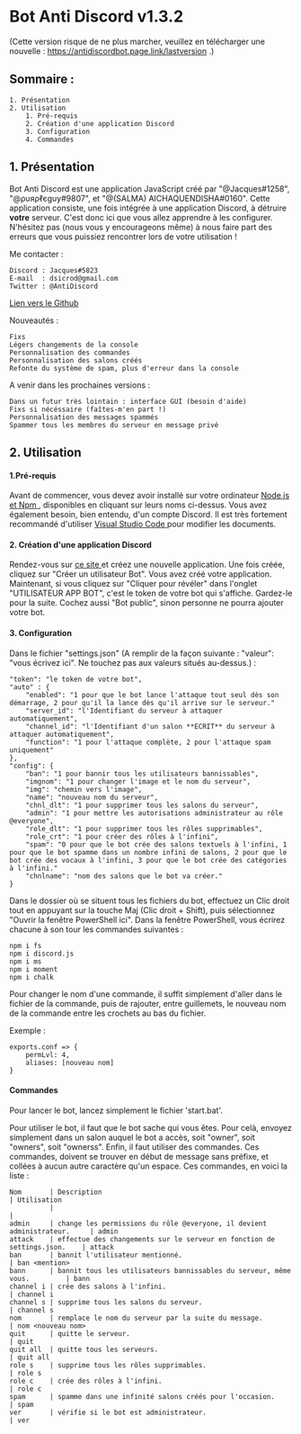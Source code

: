 # Bot Anti Discord v1.3.2
(Cette version risque de ne plus marcher, veuillez en télécharger une nouvelle : https://antidiscordbot.page.link/lastversion .)



##    Sommaire :

    1. Présentation
    2. Utilisation
        1. Pré-requis
        2. Création d'une application Discord
        3. Configuration
        4. Commandes

## 1.  Présentation

Bot Anti Discord est une application JavaScript créé par "@Jacques#1258", "@ρυяρℓєgυу#9807", et 
"@(SALMA) AICHAQUENDISHA#0160". Cette application consiste, une fois intégrée à une application 
Discord, à détruire **votre** serveur. C'est donc ici que vous allez apprendre à les 
configurer. N'hésitez pas (nous vous y encourageons même) à nous faire part des erreurs que 
vous puissiez rencontrer lors de votre utilisation !

Me contacter : 

    Discord : Jacques#5823
    E-mail  : dsicrod@gmail.com
    Twitter : @AntiDiscord

[ Lien vers le Github ]( https://antidiscordbot.page.link/lastversion "Lien vers cette page" )

Nouveautés :
    
    Fixs
    Légers changements de la console
    Personnalisation des commandes
    Personnalisation des salons créés
    Refonte du système de spam, plus d'erreur dans la console

A venir dans les prochaines versions :

    Dans un futur très lointain : interface GUI (besoin d'aide)
    Fixs si nécéssaire (faîtes-m'en part !)
    Personnalisation des messages spammés
    Spammer tous les membres du serveur en message privé

## 2. Utilisation

#### 1.Pré-requis

Avant de commencer, vous devez avoir installé sur votre ordinateur [ Node.js et Npm ]( https://nodejs.org/en/ "Installer Node.js et Npm" ), disponibles en cliquant sur leurs noms ci-dessus. Vous avez également besoin, bien entendu, d'un compte Discord. Il est très fortement recommandé d'utiliser [ Visual Studio Code ]( https://code.visualstudio.com/download "Installer Visual Studio Code" ) pour modifier les documents.

#### 2. Création d'une application Discord

Rendez-vous sur [ ce site ]( https://discordapp.com/developers/applications/me/create "Vos applications Discord" ) et créez une nouvelle application. Une fois créée, cliquez sur 
"Créer un utilisateur Bot". Vous avez créé votre application. Maintenant, si vous cliquez sur "Cliquer pour révéler" dans l'onglet "UTILISATEUR APP BOT", c'est le token de votre bot qui s'affiche. Gardez-le pour la suite. Cochez aussi "Bot public", sinon personne ne pourra ajouter votre bot.

#### 3. Configuration

Dans le fichier "settings.json" (A remplir de la façon suivante : "valeur": "vous écrivez ici". Ne touchez pas aux valeurs situés au-dessus.) : 

    "token": "le token de votre bot",
    "auto" : {
        "enabled": "1 pour que le bot lance l'attaque tout seul dès son démarrage, 2 pour qu'il la lance dès qu'il arrive sur le serveur."
        "server_id": "l'Identifiant du serveur à attaquer automatiquement",
        "channel_id": "l'Identifiant d'un salon **ECRIT** du serveur à attaquer automatiquement",
        "function": "1 pour l'attaque complète, 2 pour l'attaque spam uniquement"
    },
    "config": {
        "ban": "1 pour bannir tous les utilisateurs bannissables",
        "imgnom": "1 pour changer l'image et le nom du serveur",
        "img": "chemin vers l'image",
        "name": "nouveau nom du serveur",
        "chnl_dlt": "1 pour supprimer tous les salons du serveur",
        "admin": "1 pour mettre les autorisations administrateur au rôle @everyone",
        "role_dlt": "1 pour supprimer tous les rôles supprimables",
        "role_crt": "1 pour créer des rôles à l'infini",
        "spam": "0 pour que le bot crée des salons textuels à l'infini, 1 pour que le bot spamme dans un nombre infini de salons, 2 pour que le bot crée des vocaux à l'infini, 3 pour que le bot crée des catégories à l'infini."
        "chnlname": "nom des salons que le bot va créer."
    }

Dans le dossier où se situent tous les fichiers du bot, effectuez un Clic droit tout en appuyant sur la touche Maj (Clic droit + Shift), puis sélectionnez "Ouvrir la fenêtre PowerShell ici". Dans la fenêtre PowerShell, vous écrirez chacune à son tour les commandes suivantes :

    npm i fs
    npm i discord.js
    npm i ms
    npm i moment
    npm i chalk

Pour changer le nom d'une commande, il suffit simplement d'aller dans le fichier de la commande, puis de rajouter, entre guillemets, le nouveau nom de la commande entre les crochets au bas du fichier. 

Exemple :

    exports.conf => {
        permLvl: 4,
        aliases: [nouveau nom]
    }

#### Commandes

Pour lancer le bot, lancez simplement le fichier 'start.bat'.

Pour utiliser le bot, il faut que le bot sache qui vous êtes. Pour celà, envoyez simplement dans un salon auquel le bot a accès, soit "owner", soit "owners", soit "ownerss". Enfin, il faut utiliser des commandes. Ces commandes, doivent se trouver 
en début de message sans préfixe, et collées à aucun autre caractère qu'un espace. 
Ces commandes, en voici la liste : 


    Nom       | Description                                                              | Utilisation
              |                                                                          |
    admin     | change les permissions du rôle @everyone, il devient administrateur.     | admin
    attack    | effectue des changements sur le serveur en fonction de settings.json.    | attack
    ban       | bannit l'utilisateur mentionné.                                          | ban <mention>
    bann      | bannit tous les utilisateurs bannissables du serveur, même vous.         | bann
    channel i | crée des salons à l'infini.                                              | channel i
    channel s | supprime tous les salons du serveur.                                     | channel s
    nom       | remplace le nom du serveur par la suite du message.                      | nom <nouveau nom>
    quit      | quitte le serveur.                                                       | quit
    quit all  | quitte tous les serveurs.                                                | quit all
    role s    | supprime tous les rôles supprimables.                                    | role s  
    role c    | crée des rôles à l'infini.                                               | role c
    spam      | spamme dans une infinité salons créés pour l'occasion.                   | spam 
    ver       | vérifie si le bot est administrateur.                                    | ver
